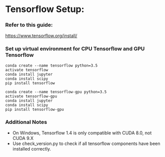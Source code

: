 # Tensorflow Setup:

### Refer to this guide:
https://www.tensorflow.org/install/


### Set up virtual environment for CPU Tensorflow and GPU Tensorflow
```
conda create --name tensorflow python=3.5
activate tensorflow
conda install jupyter
conda install scipy
pip install tensorflow
```

```
conda create --name tensorflow-gpu python=3.5
activate tensorflow-gpu
conda install jupyter
conda install scipy
pip install tensorflow-gpu
```

### Additional Notes
- On Windows, Tensorflow 1.4 is only compatible with CUDA 8.0, not CUDA 9.X
- Use check_version.py to check if all tensorflow components have been installed correctly.
